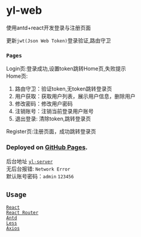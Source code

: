 # yl-web

使用antd+react开发登录与注册页面

更新`jwt(Json Web Token)`登录验证,路由守卫  
### `Pages`
Login页:登录成功,设置token跳转Home页,失败提示  
Home页:    
  1. 路由守卫：验证token,无token跳转登录页  
  2. 用户获取：获取用户列表，展示用户信息，删除用户
  3. 修改密码：修改用户密码
  4. 注销账号：注销当前登录用户账号
  5. 退出登录: 清除token,跳转登录页  


Register页:注册页面，成功跳转登录页       
### Deployed on [GitHub Pages](https://inditf.github.io/yl-web/).
后台地址 [`yl-server`](https://github.com/inditf/yl-server)  
无后台报错: `Network Error`  
默认账号密码：`admin` `123456`
## `Usage`
[`React`](https://react.docschina.org/)  
[`React Router`](https://reactrouter.com/en/main)  
[`Antd`](https://ant.design/docs/react/introduce)   
[`Less`](https://less.bootcss.com/)   
[`Axios`](https://axios-http.com/zh/docs/intro)
 

